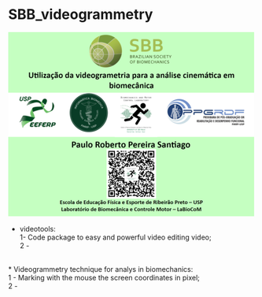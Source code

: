 # SBB_videogrammetry
![alt text](https://github.com/paulopreto/SBB_videogrammetry/blob/main/app_screenshot.png?raw=true)<br/>

* videotools:<br/>
1-  Code package to easy and powerful video editing video;<br/>
2 - 
<br/>
* Videogrammetry technique for analys in biomechanics:<br/>
1 - Marking with the mouse the screen coordinates in pixel;<br/>
2 - 